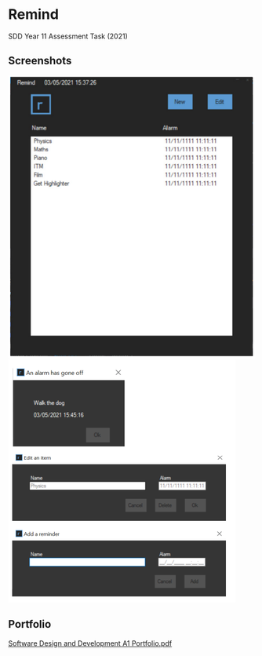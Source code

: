 # Remind
SDD Year 11 Assessment Task (2021)

## Screenshots
![Screenshot 1](https://github.com/Chinosu/Remind/blob/main/Screenshot%20homepage.png)
![Screenshot 2](https://github.com/Chinosu/Remind/blob/main/Screenshot%20popups.png)

## Portfolio
[Software Design and Development A1 Portfolio.pdf](https://github.com/Chinosu/Remind/blob/main/Software%20Design%20and%20Development%20A1%20Portfolio.pdf)
